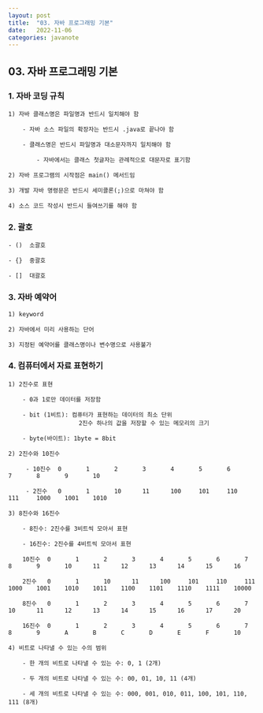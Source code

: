 ```yaml
---
layout: post
title:  "03. 자바 프로그래밍 기본"
date:   2022-11-06
categories: javanote
---
```


## 03. 자바 프로그래밍 기본

### 1. 자바 코딩 규칙

    1) 자바 클래스명은 파일명과 반드시 일치해야 함

        - 자바 소스 파일의 확장자는 반드시 .java로 끝나야 함

        - 클래스명은 반드시 파일명과 대소문자까지 일치해야 함

            - 자바에서는 클래스 첫글자는 관례적으로 대문자로 표기함

    2) 자바 프로그램의 시작점은 main() 메서드임

    3) 개발 자바 명령문은 반드시 세미콜론(;)으로 마쳐야 함

    4) 소스 코드 작성시 반드시 들여쓰기를 해야 함

### 2. 괄호

    - ()  소괄호
    
    - {}  중괄호
    
    - []  대괄호

### 3. 자바 예약어

    1) keyword

    2) 자바에서 미리 사용하는 단어

    3) 지정된 예약어를 클래스명이나 변수명으로 사용불가

### 4. 컴퓨터에서 자료 표현하기

    1) 2진수로 표현

        - 0과 1로만 데이터를 저장함

        - bit (1비트): 컴퓨터가 표현하는 데이터의 최소 단위
                        2진수 하나의 값을 저장할 수 있는 메모리의 크기

        - byte(바이트): 1byte = 8bit

    2) 2진수와 10진수

         - 10진수  0       1       2       3       4       5       6       7       8       9       10

         - 2진수   0       1       10      11      100     101     110     111     1000    1001    1010

    3) 8진수와 16진수

        - 8진수: 2진수를 3비트씩 모아서 표현

        - 16진수: 2진수를 4비트씩 모아서 표현

        10진수  0       1       2       3       4       5       6       7       8       9       10      11      12      13      14      15      16
        
        2진수   0       1       10      11      100     101     110     111     1000    1001    1010    1011    1100    1101    1110    1111    10000
        
        8진수   0       1       2       3       4       5       6       7       10      11      12      13      14      15      16      17      20
        
        16진수  0       1       2       3       4       5       6       7       8       9       A       B       C       D       E       F       10

    4) 비트로 나타낼 수 있는 수의 범위

        - 한 개의 비트로 나타낼 수 있는 수: 0, 1 (2개)

        - 두 개의 비트로 나타낼 수 있는 수: 00, 01, 10, 11 (4개)

        - 세 개의 비트로 나타낼 수 있는 수: 000, 001, 010, 011, 100, 101, 110, 111 (8개)

